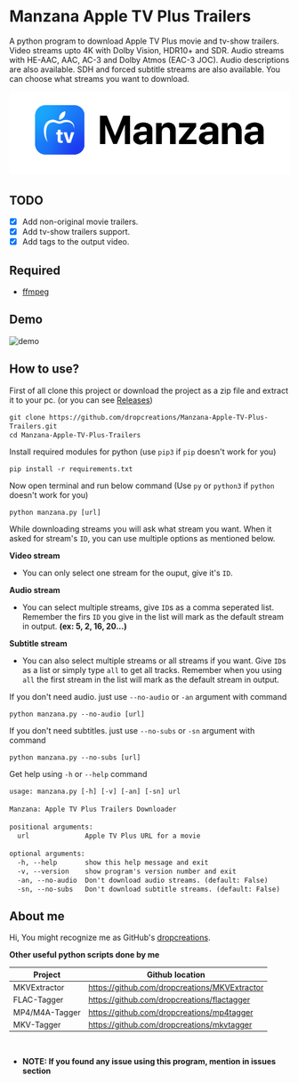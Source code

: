 # __Manzana Apple TV Plus Trailers__

A python program to download Apple TV Plus movie and tv-show trailers. Video streams upto 4K with Dolby Vision, HDR10+ and SDR. Audio streams with HE-AAC, AAC, AC-3 and Dolby Atmos (EAC-3 JOC). Audio descriptions are also available. SDH and forced subtitle streams are also available. You can choose what streams you want to download.

<picture>
    <source media="(prefers-color-scheme: dark)" srcset="https://raw.githubusercontent.com/dropcreations/Manzana-Apple-TV-Plus-Trailers/main/assets/manzana__darkmode.png">
    <source media="(prefers-color-scheme: light)" srcset="https://raw.githubusercontent.com/dropcreations/Manzana-Apple-TV-Plus-Trailers/main/assets/manzana__lightmode.png">
    <img alt="Apple TV Plus" src="https://raw.githubusercontent.com/dropcreations/Manzana-Apple-TV-Plus-Trailers/main/assets/manzana__lightmode.png">
</picture>

## __TODO__

- [x] Add non-original movie trailers.
- [x] Add tv-show trailers support.
- [x] Add tags to the output video.

## __Required__

- [ffmpeg](https://ffmpeg.org/download.html)

## Demo

![demo](https://raw.githubusercontent.com/dropcreations/Manzana-Apple-TV-Plus-Trailers/main/assets/demo.gif)

## __How to use?__

First of all clone this project or download the project as a zip file and extract it to your pc. (or you can see [Releases](https://github.com/dropcreations/Manzana-Apple-TV-Plus-Trailers/releases))

```
git clone https://github.com/dropcreations/Manzana-Apple-TV-Plus-Trailers.git
cd Manzana-Apple-TV-Plus-Trailers
```

Install required modules for python (use `pip3` if `pip` doesn't work for you)

```
pip install -r requirements.txt
```

Now open terminal and run below command (Use `py` or `python3` if `python` doesn't work for you)

```
python manzana.py [url]
```

While downloading streams you will ask what stream you want. When it asked for stream's `ID`, you can use multiple options as mentioned below.

__Video stream__

- You can only select one stream for the ouput, give it's `ID`.

__Audio stream__

- You can select multiple streams, give `ID`s as a comma seperated list. Remember the firs `ID` you give in the list will mark as the default stream in output. __(ex: 5, 2, 16, 20...)__

__Subtitle stream__

- You can also select multiple streams or all streams if you want. Give `ID`s as a list or simply type `all` to get all tracks. Remember when you using `all` the first stream in the list will mark as the default stream in output.

If you don't need audio. just use `--no-audio` or `-an` argument with command

```
python manzana.py --no-audio [url]
```

If you don't need subtitles. just use `--no-subs` or `-sn` argument with command

```
python manzana.py --no-subs [url]
```

Get help using `-h` or `--help` command

```
usage: manzana.py [-h] [-v] [-an] [-sn] url

Manzana: Apple TV Plus Trailers Downloader

positional arguments:
  url              Apple TV Plus URL for a movie

optional arguments:
  -h, --help       show this help message and exit
  -v, --version    show program's version number and exit
  -an, --no-audio  Don't download audio streams. (default: False)
  -sn, --no-subs   Don't download subtitle streams. (default: False)
```

## About me

Hi, You might recognize me as GitHub's [dropcreations](https://github.com/dropcreations).

__Other useful python scripts done by me__

| Project        | Github location                                |
|----------------|------------------------------------------------|
| MKVExtractor   | https://github.com/dropcreations/MKVExtractor  |
| FLAC-Tagger    | https://github.com/dropcreations/flactagger    |
| MP4/M4A-Tagger | https://github.com/dropcreations/mp4tagger     |
| MKV-Tagger     | https://github.com/dropcreations/mkvtagger     |

<br>

- __NOTE: If you found any issue using this program, mention in issues section__
